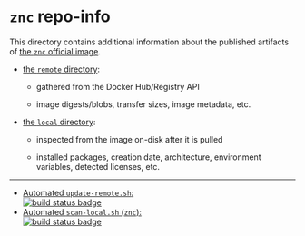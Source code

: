 # `znc` repo-info

This directory contains additional information about the published artifacts of [the `znc` official image](https://hub.docker.com/_/znc/).

-	[the `remote` directory](remote/):

	-	gathered from the Docker Hub/Registry API

	-	image digests/blobs, transfer sizes, image metadata, etc.

-	[the `local` directory](local/):

	-	inspected from the image on-disk after it is pulled

	-	installed packages, creation date, architecture, environment variables, detected licenses, etc.

---

-	[Automated `update-remote.sh`:  
	![build status badge](https://doi-janky.infosiftr.net/job/repo-info/job/remote/badge/icon)](https://doi-janky.infosiftr.net/job/repo-info/job/remote/)
-	[Automated `scan-local.sh` (`znc`):  
	![build status badge](https://doi-janky.infosiftr.net/job/repo-info/job/local/job/znc/badge/icon)](https://doi-janky.infosiftr.net/job/repo-info/job/local/job/znc)

